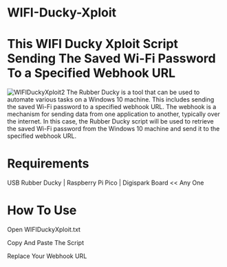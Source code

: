 # WIFI-Ducky-Xploit
# This WIFI Ducky Xploit Script Sending The Saved Wi-Fi Password To a Specified Webhook URL
![WIFIDuckyXploit2](https://user-images.githubusercontent.com/74574551/218296821-19f91f65-c6e6-4e83-936a-b3b5a7c34d92.jpg)
The Rubber Ducky is a tool that can be used to automate various tasks on a Windows 10 machine. This includes sending the saved Wi-Fi password to a specified webhook URL. The webhook is a mechanism for sending data from one application to another, typically over the internet. In this case, the Rubber Ducky script will be used to retrieve the saved Wi-Fi password from the Windows 10 machine and send it to the specified webhook URL.
# Requirements 
USB Rubber Ducky | Raspberry Pi Pico | Digispark Board   << Any One
# How To Use
Open WIFIDuckyXploit.txt

Copy And Paste The Script

Replace Your Webhook URL
